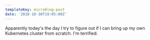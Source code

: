 ```yaml
---
templateKey: microblog-post
date: '2018-10-30T19:05:00Z'
---
```


Apparently today&apos;s the day I try to figure out if I can bring up my own Kubernetes cluster from scratch. I&apos;m terrified.

